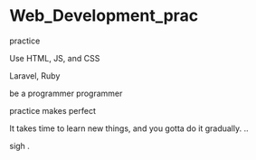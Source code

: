 # Web_Development_prac
practice

Use HTML, JS, and CSS

Laravel, Ruby 

be a programmer programmer

practice makes perfect

It takes time to learn new things, and you gotta do it gradually.
..

sigh
.
